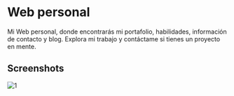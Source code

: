 # Web personal

Mi Web personal, donde encontrarás mi portafolio, habilidades, información de contacto y blog. Explora mi trabajo y contáctame si tienes un proyecto en mente.

## Screenshots

![1](https://github.com/dresandev/dresan.dev/assets/79766563/d0df7f2d-5d65-4fef-84a6-0e2a0805fd23)
